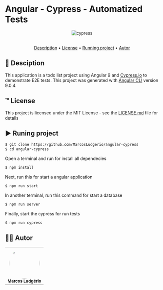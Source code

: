 # Angular - Cypress - Automatized Tests

<div align="center" display="flex" style="justify-content:flex-start;">
      <img align="center" alt="cypress" src="https://cloud.githubusercontent.com/assets/1268976/20607953/d7ae489c-b24a-11e6-9cc4-91c6c74c5e88.png" />
</div>
<br>
<p align="center">
 <a href="#desc">Description</a> •
 <a href="#linc">License</a> •
 <a href="#executando">Running project</a> • 
 <a href="#autor">Autor</a>
</p>

<div id="desc"/>

## 📝 Desciption
This application is a todo list project using Angular 9 and [Cypress.io](https://cypress.io) to demonstrate E2E tests. This project was generated with [Angular CLI](https://github.com/angular/angular-cli) version 9.0.4.


<div id="linc"/>

## ™️ License
This project is licensed under the MIT License - see the [LICENSE.md](LICENSE.md) file for details



<div id="executando" />

## ▶️ Runing project

```sh
$ git clone https://github.com/MarcosLudgerio/angular-cypress
$ cd angular-cypress
```

Open a terminal and run for install all dependecies
```javascript
$ npm install
```

Next, run this for start a angular application
```javascript
$ npm run start
```

In another terminal, run this command for start a database
```javascript
$ npm run server
```

Finally, start the cypress for run tests
```javascript
$ npm run cypress
```


<div id="autor" />

## 👩‍💻 Autor 

<table>
   <tr>
     <td align="center">
        <a href="https://github.com/MarcosLudgerio">
         <img style="border-radius: 50%;" src="https://avatars0.githubusercontent.com/u/43012976?s=460&u=1163c04d9f35b577063b3f6550ae520c4dd2f866&v=4" width="100px;" alt=""/>
        </a>
        <br/><sub><b>Marcos Ludgério</b></sub>
     </td>
   </tr>
</table>
